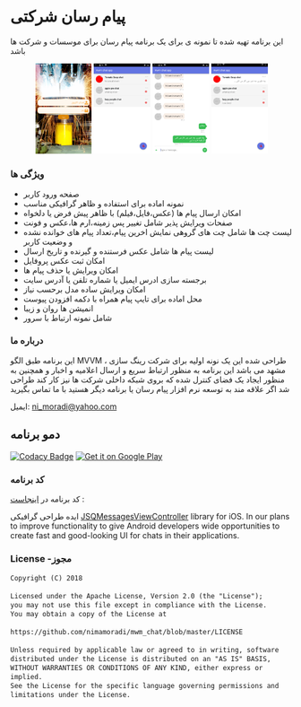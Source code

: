 
# پیام رسان شرکتی 


این برنامه تهیه شده تا نمونه ی برای یک برنامه پیام رسان برای موسسات و شرکت ها باشد
  <p align="center" >
        <img width="20%" src="images/login.png">
        <img width="20%" src="images/chatPage1.png">
        <img width="20%" src="images/messages.png">
        <img width="20%" src="images/chatPage2.png">
    </p>

### ویژگی ها 

* صفحه ورود کاربر
* نمونه اماده برای  استفاده و ظاهر گرافیکی مناسب
* امکان ارسال پیام ها (عکس،فایل،فیلم) با ظاهر پیش فرض یا دلخواه 
* صفحات ویرایش پذیر شامل تغییر پس زمینه،ارم ها،عکس و فونت  
* لیست چت ها شامل چت های گروهی نمایش اخرین پیام،تعداد پیام های خوانده نشده و وضعیت کاربر
* لیست پیام ها شامل عکس فرستنده و گیرنده و تاریخ ارسال  
* امکان ثبت عکس پروفایل 
*  امکان ویرایش یا حذف پیام ها 
* برجسته سازی ادرس ایمیل یا شماره تلفن یا آدرس سایت
* امکان ویرایش ساده مدل برحسب نیاز
* محل اماده برای تایپ پیام همراه با دکمه افزودن پیوست
* انمیشن ها روان و زیبا
* شامل نمونه ارتباط با سرور

### درباره ما 

این برنامه طبق الگو MVVM
، طراحی شده این یک نونه اولیه برای شرکت رینگ سازی مشهد می باشد
این برنامه به منظور ارتباط سریع و ارسال اعلامیه و اخبار و همچنین به منظور ایجاد یک فضای کنترل شده که بروی شبکه داخلی شرکت ها نیز کار کند طراحی شد 
اگر علاقه مند به توسعه نرم افزار پیام رسان یا برنامه دیگر هستید با ما تماس بگیرید

ایمیل: ni_moradi@yahoo.com  



## دمو برنامه
[![Codacy Badge](https://api.codacy.com/project/badge/Grade/8b13b882d6b746b198aeabccf9727e28)](https://app.codacy.com/app/nimamoradi/mwm_chat?utm_source=github.com&utm_medium=referral&utm_content=nimamoradi/mwm_chat&utm_campaign=Badge_Grade_Dashboard)
[![Get it on Google Play](https://play.google.com/intl/en_us/badges/images/badge_new.png)](https://drive.google.com/open?id=1fhhtjlRnobfEr5DLlHxfbuDQRrshhtbX)





###  کد برنامه

کد برنامه در  [اینجاست](/app/src/main) :



ایده طراحی گرافیکی [JSQMessagesViewController](https://github.com/jessesquires/JSQMessagesViewController) library for iOS. In our plans to improve functionality to give Android developers wide opportunities to create fast and good-looking UI for chats in their applications.


### License -مجوز

```
Copyright (C) 2018

Licensed under the Apache License, Version 2.0 (the "License");
you may not use this file except in compliance with the License.
You may obtain a copy of the License at

https://github.com/nimamoradi/mwm_chat/blob/master/LICENSE

Unless required by applicable law or agreed to in writing, software
distributed under the License is distributed on an "AS IS" BASIS,
WITHOUT WARRANTIES OR CONDITIONS OF ANY KIND, either express or implied.
See the License for the specific language governing permissions and
limitations under the License.

```
